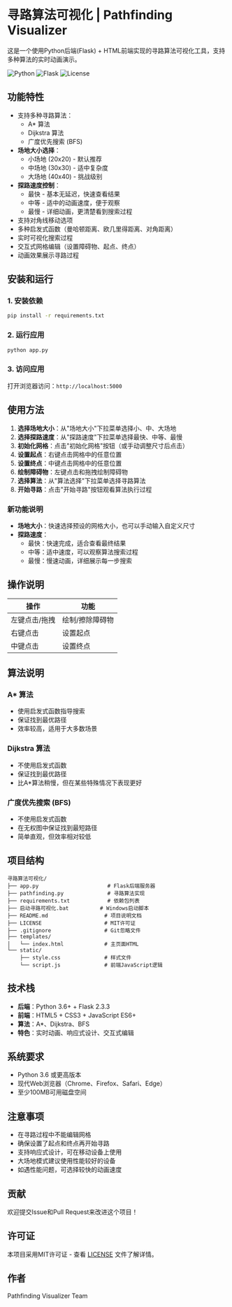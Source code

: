 # 寻路算法可视化 | Pathfinding Visualizer

这是一个使用Python后端(Flask) + HTML前端实现的寻路算法可视化工具，支持多种算法的实时动画演示。

![Python](https://img.shields.io/badge/Python-3.6%2B-blue.svg)
![Flask](https://img.shields.io/badge/Flask-2.3.3-green.svg)
![License](https://img.shields.io/badge/License-MIT-yellow.svg)

## 功能特性

- 支持多种寻路算法：
  - A* 算法
  - Dijkstra 算法
  - 广度优先搜索 (BFS)
- **场地大小选择**：
  - 小场地 (20x20) - 默认推荐
  - 中场地 (30x30) - 适中复杂度
  - 大场地 (40x40) - 挑战级别
- **探路速度控制**：
  - 最快 - 基本无延迟，快速查看结果
  - 中等 - 适中的动画速度，便于观察
  - 最慢 - 详细动画，更清楚看到搜索过程
- 支持对角线移动选项
- 多种启发式函数（曼哈顿距离、欧几里得距离、对角距离）
- 实时可视化搜索过程
- 交互式网格编辑（设置障碍物、起点、终点）
- 动画效果展示寻路过程

## 安装和运行

### 1. 安装依赖

```bash
pip install -r requirements.txt
```

### 2. 运行应用

```bash
python app.py
```

### 3. 访问应用

打开浏览器访问：`http://localhost:5000`

## 使用方法

1. **选择场地大小**：从"场地大小"下拉菜单选择小、中、大场地
2. **选择探路速度**：从"探路速度"下拉菜单选择最快、中等、最慢
3. **初始化网格**：点击"初始化网格"按钮（或手动调整尺寸后点击）
4. **设置起点**：右键点击网格中的任意位置
5. **设置终点**：中键点击网格中的任意位置
6. **绘制障碍物**：左键点击和拖拽绘制障碍物
7. **选择算法**：从"算法选择"下拉菜单选择寻路算法
8. **开始寻路**：点击"开始寻路"按钮观看算法执行过程

### 新功能说明

- **场地大小**：快速选择预设的网格大小，也可以手动输入自定义尺寸
- **探路速度**：
  - 最快：快速完成，适合查看最终结果
  - 中等：适中速度，可以观察算法搜索过程
  - 最慢：慢速动画，详细展示每一步搜索

## 操作说明

| 操作 | 功能 |
|------|------|
| 左键点击/拖拽 | 绘制/擦除障碍物 |
| 右键点击 | 设置起点 |
| 中键点击 | 设置终点 |

## 算法说明

### A* 算法
- 使用启发式函数指导搜索
- 保证找到最优路径
- 效率较高，适用于大多数场景

### Dijkstra 算法
- 不使用启发式函数
- 保证找到最优路径
- 比A*算法稍慢，但在某些特殊情况下表现更好

### 广度优先搜索 (BFS)
- 不使用启发式函数
- 在无权图中保证找到最短路径
- 简单直观，但效率相对较低

## 项目结构

```
寻路算法可视化/
├── app.py                      # Flask后端服务器
├── pathfinding.py              # 寻路算法实现
├── requirements.txt            # 依赖包列表
├── 启动寻路可视化.bat          # Windows启动脚本
├── README.md                  # 项目说明文档
├── LICENSE                    # MIT许可证
├── .gitignore                 # Git忽略文件
├── templates/
│   └── index.html             # 主页面HTML
└── static/
    ├── style.css              # 样式文件
    └── script.js              # 前端JavaScript逻辑
```

## 技术栈

- **后端**：Python 3.6+ + Flask 2.3.3
- **前端**：HTML5 + CSS3 + JavaScript ES6+
- **算法**：A*、Dijkstra、BFS
- **特色**：实时动画、响应式设计、交互式编辑

## 系统要求

- Python 3.6 或更高版本
- 现代Web浏览器（Chrome、Firefox、Safari、Edge）
- 至少100MB可用磁盘空间

## 注意事项

- 在寻路过程中不能编辑网格
- 确保设置了起点和终点再开始寻路
- 支持响应式设计，可在移动设备上使用
- 大场地模式建议使用性能较好的设备
- 如遇性能问题，可选择较快的动画速度

## 贡献

欢迎提交Issue和Pull Request来改进这个项目！

## 许可证

本项目采用MIT许可证 - 查看 [LICENSE](LICENSE) 文件了解详情。

## 作者

Pathfinding Visualizer Team